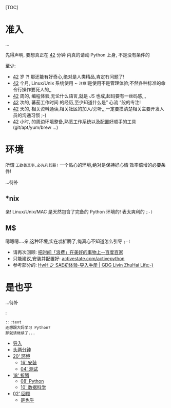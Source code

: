 [TOC]

# 准入

...

先得声明,
要想真正在 
[42](http://en.wikipedia.org/wiki/42_(number)) 分钟 
内真的请动 Python 上身,
不是没有条件的

至少:

- [42](http://en.wikipedia.org/wiki/42_(number)) 岁 ?! 那还能有好奇心,绝对是人类精品,肯定冇问题了!
- [42](http://en.wikipedia.org/wiki/42_(number)) 个月, Linux/Unix 系统使用 ~ `注意`!是使用不是管理体验;不然各种标准的命令行操作要死人的,,
- [42](http://en.wikipedia.org/wiki/42_(number)) 周的, 编程体验,无论什么語言,就是 JS 也成,起码要有一丝码感,,,
- [42](http://en.wikipedia.org/wiki/42_(number)) 次的, 蕃茄工作时间 的经历,至少知道什么是” 心流 “般的专注!
- [42](http://en.wikipedia.org/wiki/42_(number)) 天的, 相关资料通读,相关社区的加入/旁听,,,一定要摸清楚相关主要开发人员的沟通习惯 ;-)
- [42](http://en.wikipedia.org/wiki/42_(number)) 小时, 的周边环境整备,熟悉工作系统以及配置好顺手的工具(git/apt/yum/brew ...)


# 环境
所谓 `工欲善其事,必先利其器!`
一个贴心的环境,绝对是保持好心情 效率倍增的必要条件!

...待补

## *nix
亲! Linux/Unix/MAC 是天然包含了完备的 Python 环境的! 表太爽利的 `;-)`


## M$

嗯嗯嗯....亲,这种环境,实在忒折腾了,俺真心不知道怎么引导 `;-(`

- 请再次回顾: [把时间「浪费」在美好的事物上--百度百家](http://chijianqiang.baijia.baidu.com/article/13522)
- 只能建议,安装并配置好: [activestate.com/activepython](http://www.activestate.com/activepython)
- 参考部分的: [HwH 之 SAE初体验-导入手册 | GDG Livin ZhuHai Life;-)](http://blog.zhgdg.org/2014-09/hwh-sae-pre-guider/)


# 是也乎

...待补

:

    :::text
    还想跟大妈学习 Python?
    那就请继续了...

* [导入](min-loading.md)
* [头两分钟](min-0-2.md)
* [20' 环境](min-2-22.md)
    - [16' 安装](min-2-18.md)
    - [04' 测试](min-18-22.md)
* [18' 折腾](min-22-40.md)
    - [08' Python](min-22-30.md)
    - [10' 数据科学](min-30-40.md)
* [02' 回顾](min-40-42.md)
    - [是也乎](min-plus.md)